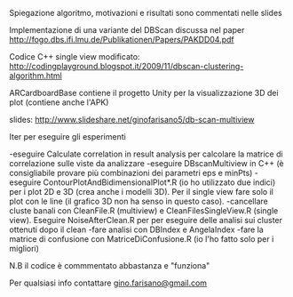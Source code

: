 Spiegazione algoritmo, motivazioni e risultati sono commentati nelle slides

Implementazione di una variante del DBScan discussa nel paper http://fogo.dbs.ifi.lmu.de/Publikationen/Papers/PAKDD04.pdf

Codice C++ single view modificato: http://codingplayground.blogspot.it/2009/11/dbscan-clustering-algorithm.html

ARCardboardBase contiene il progetto Unity per la visualizzazione 3D dei plot (contiene anche l'APK)

slides: http://www.slideshare.net/ginofarisano5/db-scan-multiview


Iter per eseguire gli esperimenti

-eseguire Calculate correlation in result analysis per calcolare la matrice di correlazione sulle viste da analizzare
-eseguire DBscanMultiview in C++ (è consigliabile provare più combinazioni dei parametri eps e minPts)
-eseguire ContourPlotAndBidimensionalPlot*.R (io ho utilizzato due indici) per i plot 2D e 3D (crea anche i modelli 3D). Per il single view fare solo il plot con le line (il grafico 3D non ha senso in questo caso). 
-cancellare cluste banali con CleanFile.R (multiview) e CleanFilesSingleView.R (single view). Eseguire NoiseAfterClean.R per per eseguire delle analisi sui cluster ottenuti dopo il clean
-fare analisi con DBIndex e AngelaIndex
-fare la matrice di confusione con MatriceDiConfusione.R (io l'ho fatto solo per i migliori)

N.B il codice è commmentato abbastanza e "funziona"

Per qualsiasi info contattare gino.farisano@gmail.com

